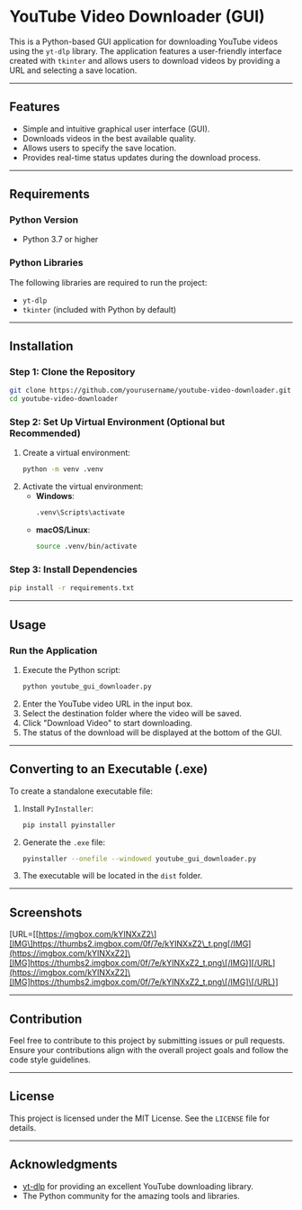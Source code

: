 # YouTube Video Downloader (GUI)

This is a Python-based GUI application for downloading YouTube videos using the `yt-dlp` library. The application features a user-friendly interface created with `tkinter` and allows users to download videos by providing a URL and selecting a save location.

---

## Features

- Simple and intuitive graphical user interface (GUI).
- Downloads videos in the best available quality.
- Allows users to specify the save location.
- Provides real-time status updates during the download process.

---

## Requirements

### Python Version

- Python 3.7 or higher

### Python Libraries

The following libraries are required to run the project:

- `yt-dlp`
- `tkinter` (included with Python by default)

---

## Installation

### Step 1: Clone the Repository

```bash
git clone https://github.com/yourusername/youtube-video-downloader.git
cd youtube-video-downloader
```

### Step 2: Set Up Virtual Environment (Optional but Recommended)

1. Create a virtual environment:
   ```bash
   python -m venv .venv
   ```
2. Activate the virtual environment:
   - **Windows**:
     ```bash
     .venv\Scripts\activate
     ```
   - **macOS/Linux**:
     ```bash
     source .venv/bin/activate
     ```

### Step 3: Install Dependencies

```bash
pip install -r requirements.txt
```

---

## Usage

### Run the Application

1. Execute the Python script:
   ```bash
   python youtube_gui_downloader.py
   ```
2. Enter the YouTube video URL in the input box.
3. Select the destination folder where the video will be saved.
4. Click "Download Video" to start downloading.
5. The status of the download will be displayed at the bottom of the GUI.

---

## Converting to an Executable (.exe)

To create a standalone executable file:

1. Install `PyInstaller`:
   ```bash
   pip install pyinstaller
   ```
2. Generate the `.exe` file:
   ```bash
   pyinstaller --onefile --windowed youtube_gui_downloader.py
   ```
3. The executable will be located in the `dist` folder.

---

## Screenshots

[URL=[[https://imgbox.com/kYINXxZ2\][IMG\]https://thumbs2.imgbox.com/0f/7e/kYINXxZ2\_t.png[/IMG](https://imgbox.com/kYINXxZ2]\[IMG]https://thumbs2.imgbox.com/0f/7e/kYINXxZ2_t.png\[/IMG)][/URL](https://imgbox.com/kYINXxZ2]\[IMG]https://thumbs2.imgbox.com/0f/7e/kYINXxZ2_t.png\[/IMG]\[/URL)]

---

## Contribution

Feel free to contribute to this project by submitting issues or pull requests. Ensure your contributions align with the overall project goals and follow the code style guidelines.

---

## License

This project is licensed under the MIT License. See the `LICENSE` file for details.

---

## Acknowledgments

- [yt-dlp](https://github.com/yt-dlp/yt-dlp) for providing an excellent YouTube downloading library.
- The Python community for the amazing tools and libraries.

